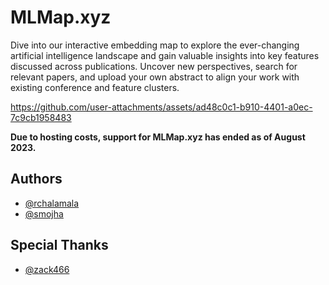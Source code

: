 # MLMap.xyz

Dive into our interactive embedding map to explore the ever-changing artificial intelligence landscape and gain valuable insights into key features discussed across publications. Uncover new perspectives, search for relevant papers, and upload your own abstract to align your work with existing conference and feature clusters.

https://github.com/user-attachments/assets/ad48c0c1-b910-4401-a0ec-7c9cb1958483

**Due to hosting costs, support for MLMap.xyz has ended as of August 2023.**

## Authors

- [@rchalamala](https://github.com/rchalamala)
- [@smojha](https://github.com/smojha)

## Special Thanks

- [@zack466](https://github.com/zack466)
